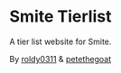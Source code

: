 # Smite Tierlist
A tier list website for Smite.

By [roldy0311](http://twitter.com/bamfroldy) & [petethegoat](https://github.com/Petethegoat)
